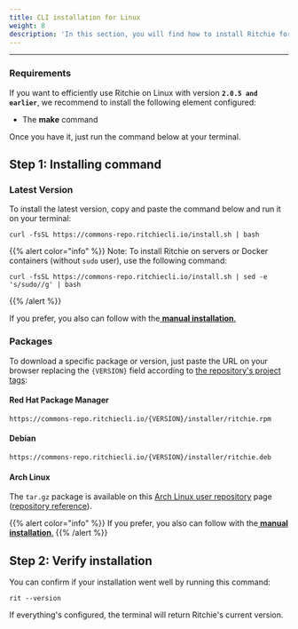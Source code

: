 ```yaml
---
title: CLI installation for Linux
weight: 8
description: 'In this section, you will find how to install Ritchie for Linux.'
---
```


---

### **Requirements**

If you want to efficiently use Ritchie on Linux with version **`2.0.5 and earlier`**, we recommend to install the following element configured:

* The **make** command

Once you have it, just run the command below at your terminal.

## Step 1: Installing command

### Latest Version

To install the latest version, copy and paste the command below and run it on your terminal:

```text
curl -fsSL https://commons-repo.ritchiecli.io/install.sh | bash
```

{{% alert color="info" %}}
Note: To install Ritchie on servers or Docker containers (without `sudo` user), use the following command:

```text
curl -fsSL https://commons-repo.ritchiecli.io/install.sh | sed -e 's/sudo//g' | bash
```

{{% /alert %}}

If you prefer, you also can follow with the[ **manual installation**.](/getting-started/manual-installation/)

### Packages

To download a specific package or version, just paste the URL on your browser replacing the `{VERSION}` field according to [the repository's project tags](https://github.com/ZupIT/ritchie-cli/tags):

#### Red Hat Package Manager

```text
https://commons-repo.ritchiecli.io/{VERSION}/installer/ritchie.rpm
```

#### Debian

```text
https://commons-repo.ritchiecli.io/{VERSION}/installer/ritchie.deb
```

#### Arch Linux

The `tar.gz` package is available on this [Arch Linux user repository](https://aur.archlinux.org/packages/ritchie-cli/) page ([repository reference](https://github.com/avelino/ritchie-cli-archpack)).

{{% alert color="info" %}}
If you prefer, you also can follow with the[ **manual installation**.](/docs-ritchie/getting-started/manual-installation/)
{{% /alert %}}

## Step 2: Verify installation

You can confirm if your installation went well by running this command:

```text
rit --version
```

If everything's configured, the terminal will return Ritchie's current version.
